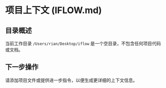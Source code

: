 # 项目上下文 (IFLOW.md)

## 目录概述

当前工作目录 `/Users/rian/Desktop/iflow` 是一个空目录，不包含任何项目代码或文档。

## 下一步操作

请添加项目文件或提供进一步指令，以便生成更详细的上下文信息。